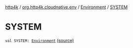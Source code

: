 [http4k](../../index.md) / [org.http4k.cloudnative.env](../index.md) / [Environment](index.md) / [SYSTEM](./-s-y-s-t-e-m.md)

# SYSTEM

`val SYSTEM: `[`Environment`](index.md) [(source)](https://github.com/http4k/http4k/blob/master/http4k-cloudnative/src/main/kotlin/org/http4k/cloudnative/env/Environment.kt#L21)